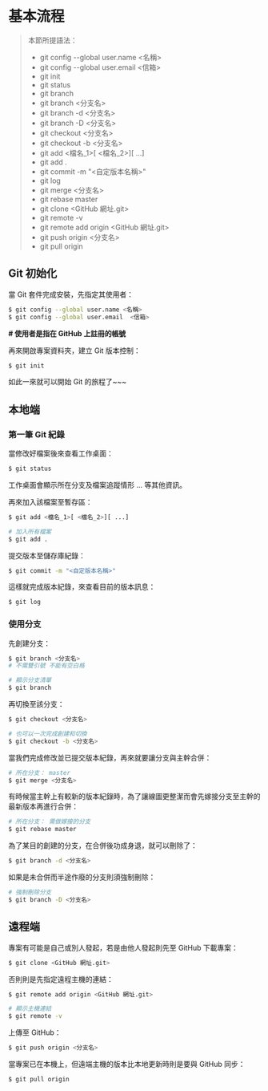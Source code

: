基本流程
=======


> 本節所提語法：
>   - git config --global user.name <名稱>
>   - git config --global user.email  <信箱>
>   - git init
>   - git status
>   - git branch
>   - git branch <分支名>
>   - git branch -d <分支名>
>   - git branch -D <分支名>
>   - git checkout <分支名>
>   - git checkout -b <分支名>
>   - git add <檔名_1>[ <檔名_2>]\[ ...]
>   - git add .
>   - git commit -m "<自定版本名稱>"
>   - git log
>   - git merge <分支名>
>   - git rebase master
>   - git clone <GitHub 網址.git>
>   - git remote -v
>   - git remote add origin <GitHub 網址.git>
>   - git push origin <分支名>
>   - git pull origin



## Git 初始化

當 Git 套件完成安裝，先指定其使用者：

```sh
$ git config --global user.name <名稱>
$ git config --global user.email  <信箱>
```

__# 使用者是指在 GitHub 上註冊的帳號__


再來開啟專案資料夾，建立 Git 版本控制：

```sh
$ git init
```

如此一來就可以開始 Git 的旅程了~~~



## 本地端

### 第一筆 Git 紀錄

當修改好檔案後來查看工作桌面：

```sh
$ git status
```

工作桌面會顯示所在分支及檔案追蹤情形 ... 等其他資訊。

再來加入該檔案至暫存區：

```sh
$ git add <檔名_1>[ <檔名_2>][ ...]

# 加入所有檔案
$ git add .
```

提交版本至儲存庫紀錄：

```sh
$ git commit -m "<自定版本名稱>"
```

這樣就完成版本紀錄，來查看目前的版本訊息：

```sh
$ git log
```


### 使用分支

先創建分支：

```sh
$ git branch <分支名>
# 不需雙引號 不能有空白格

# 顯示分支清單
$ git branch
```

再切換至該分支：

```sh
$ git checkout <分支名>

# 也可以一次完成創建和切換
$ git checkout -b <分支名>
```

當我們完成修改並已提交版本紀錄，再來就要讓分支與主幹合併：

```sh
# 所在分支： master
$ git merge <分支名>
```

有時候當主幹上有較新的版本紀錄時，為了讓線圖更整潔而會先嫁接分支至主幹的最新版本再進行合併：

```sh
# 所在分支： 需做嫁接的分支
$ git rebase master
```

為了某目的創建的分支，在合併後功成身退，就可以刪除了：

```sh
$ git branch -d <分支名>
```

如果是未合併而半途作廢的分支則須強制刪除：

```sh
# 強制刪除分支
$ git branch -D <分支名>
```



## 遠程端

專案有可能是自己或別人發起，若是由他人發起則先至 GitHub 下載專案：

```sh
$ git clone <GitHub 網址.git>
```

否則則是先指定遠程主機的連結：

```sh
$ git remote add origin <GitHub 網址.git>

# 顯示主機連結
$ git remote -v
```

上傳至 GitHub：

```sh
$ git push origin <分支名>
```

當專案已在本機上，但遠端主機的版本比本地更新時則是要與 GitHub 同步：

```sh
$ git pull origin
```

